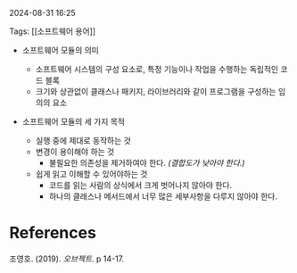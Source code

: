 
2024-08-31 16:25

Tags: [[소프트웨어 용어]]


- 소프트웨어 모듈의 의미
	- 소프트웨어 시스템의 구성 요소로, 특정 기능이나 작업을 수행하는 독립적인 코드 블록
	- 크기와 상관없이 클래스나 패키지, 라이브러리와 같이 프로그램을 구성하는 임의의 요소

- 소프트웨어 모듈의 세 가지 목적
	- 실행 중에 제대로 동작하는 것
	- 변경이 용이해야 하는 것
		- 불필요한 의존성을 제거하여야 한다. *(결합도가 낮아야 한다.)*
	- 쉽게 읽고 이해할 수 있어야하는 것
		- 코드를 읽는 사람의 상식에서 크게 벗어나지 않아야 한다.
		- 하나의 클래스나 메서드에서 너무 많은 세부사항을 다루지 않아야 한다.


# References

조영호. (2019). *오브젝트*. p 14-17.